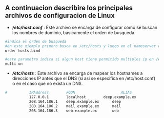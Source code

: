 ## A continuacion describire los principales archivos de configuracion de Linux

* **_/etc/host.conf_** : Este archivo se encarga de configurar como se buscan los nombres de dominio, basicamente el orden de busqueda.
```bash
#indica el orden de busqueda
#en este ejemplo primero busca en /etc/hosts y luego en el nameserver o DNS
order hosts,bind

#este parametro indica si algun host tiene permitido multiples ip en /etc/hosts puede ser on/off
multi on

```

* **_/etc/hosts_** : Este archivo se encarga de mapear los hostnames a direcciones IP antes que el DNS (si asi se especifica en /etc/host.conf) o en el caso que no exista un DNS.
```bash
#          IPAddress		FQDN                   	 ALIAS
           127.0.0.1		localhost	 	 deep.example.ex
           208.164.186.1	deep.example.ex		 deep
           208.164.186.2	mail.example.ex		 mail
           208.164.186.3	web.example.ex		 web
```

